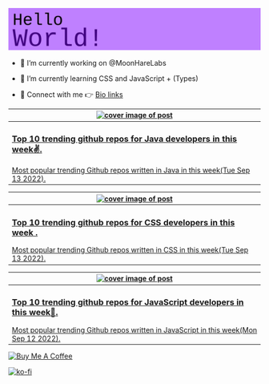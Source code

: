 [![Hello World!](https://github.com/ksenginew/ksenginew/raw/main/header.svg)](#nolink)

- 🔭 I’m currently working on @MoonHareLabs  

- 🌱 I’m currently learning CSS and JavaScript + (Types)    

- 💌 Connect with me 👉 [Bio links](https://ksengine.bio.link)

<!-- blog  posts start -->
<a href="https://dev.to/ksengine/top-10-trending-github-repos-for-java-developers-in-this-week-1l4b">
<table>
<thead>
<tr>
<th>
<img src="https://res.cloudinary.com/practicaldev/image/fetch/s--yE6mjqdT--/c_imagga_scale,f_auto,fl_progressive,h_420,q_auto,w_1000/https://images.unsplash.com/photo-1496374200594-218d93021c8c%3Fcrop%3Dentropy%26cs%3Dtinysrgb%26fit%3Dmax%26fm%3Djpg%26ixid%3DMnwyODI4ODF8MHwxfHJhbmRvbXx8fHx8fHx8fDE2NjMwNjkyNjM%26ixlib%3Drb-1.2.1%26q%3D80%26w%3D1080" alt="cover image of post" width="500px" height="auto"/>
</th>
</tr>
</thead>
<tbody>
<tr>
<td>
<h3>Top 10 trending github repos for Java developers in this week✌.</h3>
Most popular trending Github repos written in Java in this week(Tue Sep 13 2022).
</td>
</tr>
</tbody>
</table>
</a>



<a href="https://dev.to/ksengine/top-10-trending-github-repos-for-css-developers-in-this-week-2i1l">
<table>
<thead>
<tr>
<th>
<img src="https://res.cloudinary.com/practicaldev/image/fetch/s--AxaqzjaA--/c_imagga_scale,f_auto,fl_progressive,h_420,q_auto,w_1000/https://images.unsplash.com/photo-1517728848779-e95acb6ac40f%3Fcrop%3Dentropy%26cs%3Dtinysrgb%26fit%3Dmax%26fm%3Djpg%26ixid%3DMnwyODI4ODF8MHwxfHJhbmRvbXx8fHx8fHx8fDE2NjMwNjkwNjg%26ixlib%3Drb-1.2.1%26q%3D80%26w%3D1080" alt="cover image of post" width="500px" height="auto"/>
</th>
</tr>
</thead>
<tbody>
<tr>
<td>
<h3>Top 10 trending github repos for CSS developers in this week .</h3>
Most popular trending Github repos written in CSS in this week(Tue Sep 13 2022).
</td>
</tr>
</tbody>
</table>
</a>



<a href="https://dev.to/ksengine/top-10-trending-github-repos-for-javascript-developers-in-this-week-ge8">
<table>
<thead>
<tr>
<th>
<img src="https://res.cloudinary.com/practicaldev/image/fetch/s--Dw9qtLPs--/c_imagga_scale,f_auto,fl_progressive,h_420,q_auto,w_1000/https://images.unsplash.com/photo-1633976976526-4e3584e91a5d%3Fcrop%3Dentropy%26cs%3Dtinysrgb%26fit%3Dmax%26fm%3Djpg%26ixid%3DMnwyODI4ODF8MHwxfHJhbmRvbXx8fHx8fHx8fDE2NjI5ODI3NjE%26ixlib%3Drb-1.2.1%26q%3D80%26w%3D1080" alt="cover image of post" width="500px" height="auto"/>
</th>
</tr>
</thead>
<tbody>
<tr>
<td>
<h3>Top 10 trending github repos for JavaScript developers in this week👠.</h3>
Most popular trending Github repos written in JavaScript in this week(Mon Sep 12 2022).
</td>
</tr>
</tbody>
</table>
</a>
<!-- blog  posts end -->

<a href="https://www.buymeacoffee.com/ksengine">
  <img src="https://cdn.buymeacoffee.com/buttons/v2/default-yellow.png" alt="Buy Me A Coffee" width="200px" height="auto"/>
</a>

[![ko-fi](https://ko-fi.com/img/githubbutton_sm.svg)](https://ko-fi.com/D1D473BME)
